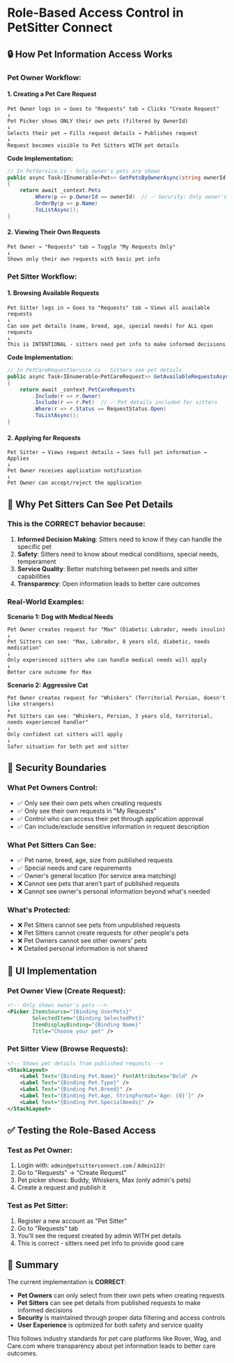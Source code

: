 # Role-Based Access Control in PetSitter Connect

## 🔒 How Pet Information Access Works

### **Pet Owner Workflow:**

#### **1. Creating a Pet Care Request**
```
Pet Owner logs in → Goes to "Requests" tab → Clicks "Create Request"
↓
Pet Picker shows ONLY their own pets (filtered by OwnerId)
↓
Selects their pet → Fills request details → Publishes request
↓
Request becomes visible to Pet Sitters WITH pet details
```

**Code Implementation:**
```csharp
// In PetService.cs - Only owner's pets are shown
public async Task<IEnumerable<Pet>> GetPetsByOwnerAsync(string ownerId)
{
    return await _context.Pets
        .Where(p => p.OwnerId == ownerId)  // ✅ Security: Only owner's pets
        .OrderBy(p => p.Name)
        .ToListAsync();
}
```

#### **2. Viewing Their Own Requests**
```
Pet Owner → "Requests" tab → Toggle "My Requests Only"
↓
Shows only their own requests with basic pet info
```

### **Pet Sitter Workflow:**

#### **1. Browsing Available Requests**
```
Pet Sitter logs in → Goes to "Requests" tab → Views all available requests
↓
Can see pet details (name, breed, age, special needs) for ALL open requests
↓
This is INTENTIONAL - sitters need pet info to make informed decisions
```

**Code Implementation:**
```csharp
// In PetCareRequestService.cs - Sitters see pet details
public async Task<IEnumerable<PetCareRequest>> GetAvailableRequestsAsync(...)
{
    return await _context.PetCareRequests
        .Include(r => r.Owner)
        .Include(r => r.Pet)  // ✅ Pet details included for sitters
        .Where(r => r.Status == RequestStatus.Open)
        .ToListAsync();
}
```

#### **2. Applying for Requests**
```
Pet Sitter → Views request details → Sees full pet information → Applies
↓
Pet Owner receives application notification
↓
Pet Owner can accept/reject the application
```

## 🎯 **Why Pet Sitters Can See Pet Details**

### **This is the CORRECT behavior because:**

1. **Informed Decision Making**: Sitters need to know if they can handle the specific pet
2. **Safety**: Sitters need to know about medical conditions, special needs, temperament
3. **Service Quality**: Better matching between pet needs and sitter capabilities
4. **Transparency**: Open information leads to better care outcomes

### **Real-World Examples:**

**Scenario 1: Dog with Medical Needs**
```
Pet Owner creates request for "Max" (Diabetic Labrador, needs insulin)
↓
Pet Sitters can see: "Max, Labrador, 8 years old, diabetic, needs medication"
↓
Only experienced sitters who can handle medical needs will apply
↓
Better care outcome for Max
```

**Scenario 2: Aggressive Cat**
```
Pet Owner creates request for "Whiskers" (Territorial Persian, doesn't like strangers)
↓
Pet Sitters can see: "Whiskers, Persian, 3 years old, territorial, needs experienced handler"
↓
Only confident cat sitters will apply
↓
Safer situation for both pet and sitter
```

## 🔐 **Security Boundaries**

### **What Pet Owners Control:**
- ✅ Only see their own pets when creating requests
- ✅ Only see their own requests in "My Requests"
- ✅ Control who can access their pet through application approval
- ✅ Can include/exclude sensitive information in request description

### **What Pet Sitters Can See:**
- ✅ Pet name, breed, age, size from published requests
- ✅ Special needs and care requirements
- ✅ Owner's general location (for service area matching)
- ❌ Cannot see pets that aren't part of published requests
- ❌ Cannot see owner's personal information beyond what's needed

### **What's Protected:**
- ❌ Pet Sitters cannot see pets from unpublished requests
- ❌ Pet Sitters cannot create requests for other people's pets
- ❌ Pet Owners cannot see other owners' pets
- ❌ Detailed personal information is not shared

## 📱 **UI Implementation**

### **Pet Owner View (Create Request):**
```xml
<!-- Only shows owner's pets -->
<Picker ItemsSource="{Binding UserPets}"
        SelectedItem="{Binding SelectedPet}"
        ItemDisplayBinding="{Binding Name}"
        Title="Choose your pet" />
```

### **Pet Sitter View (Browse Requests):**
```xml
<!-- Shows pet details from published requests -->
<StackLayout>
    <Label Text="{Binding Pet.Name}" FontAttributes="Bold" />
    <Label Text="{Binding Pet.Type}" />
    <Label Text="{Binding Pet.Breed}" />
    <Label Text="{Binding Pet.Age, StringFormat='Age: {0}'}" />
    <Label Text="{Binding Pet.SpecialNeeds}" />
</StackLayout>
```

## ✅ **Testing the Role-Based Access**

### **Test as Pet Owner:**
1. Login with: `admin@petsitterconnect.com` / `Admin123!`
2. Go to "Requests" → "Create Request"
3. Pet picker shows: Buddy, Whiskers, Max (only admin's pets)
4. Create a request and publish it

### **Test as Pet Sitter:**
1. Register a new account as "Pet Sitter"
2. Go to "Requests" tab
3. You'll see the request created by admin WITH pet details
4. This is correct - sitters need pet info to provide good care

## 🎯 **Summary**

The current implementation is **CORRECT**:

- **Pet Owners** can only select from their own pets when creating requests
- **Pet Sitters** can see pet details from published requests to make informed decisions
- **Security** is maintained through proper data filtering and access controls
- **User Experience** is optimized for both safety and service quality

This follows industry standards for pet care platforms like Rover, Wag, and Care.com where transparency about pet information leads to better care outcomes.
